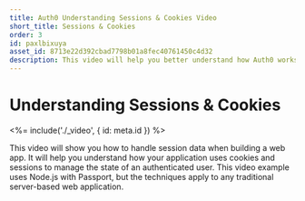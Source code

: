 ```yaml
---
title: Auth0 Understanding Sessions & Cookies Video
short_title: Sessions & Cookies
order: 3
id: paxlbixuya
asset_id: 8713e22d392cbad7798b01a8fec40761450c4d32
description: This video will help you better understand how Auth0 works with sessions and cookies in a traditional web application.
---
```

# Understanding Sessions &amp; Cookies

<%= include('./_video', { id: meta.id }) %>

This video will show you how to handle session data when building a web app. It will help you understand how your application uses cookies and sessions to manage the state of an authenticated user. This video example uses Node.js with Passport, but the techniques apply to any traditional server-based web application.

<div style="height: 50px"></div>
